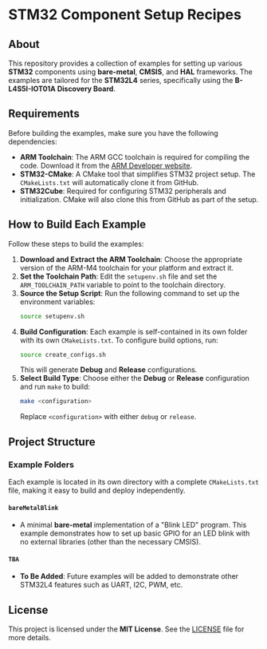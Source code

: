 # STM32 Component Setup Recipes

## About
This repository provides a collection of examples for setting up various **STM32** components using **bare-metal**, **CMSIS**, and **HAL** frameworks. The examples are tailored for the **STM32L4** series, specifically using the **B-L4S5I-IOT01A Discovery Board**.

## Requirements
Before building the examples, make sure you have the following dependencies:

- **ARM Toolchain**: The ARM GCC toolchain is required for compiling the code. Download it from the [ARM Developer website](https://developer.arm.com/downloads/-/arm-gnu-toolchain-downloads).
- **STM32-CMake**: A CMake tool that simplifies STM32 project setup. The `CMakeLists.txt` will automatically clone it from GitHub.
- **STM32Cube**: Required for configuring STM32 peripherals and initialization. CMake will also clone this from GitHub as part of the setup.

## How to Build Each Example
Follow these steps to build the examples:

1. **Download and Extract the ARM Toolchain**: Choose the appropriate version of the ARM-M4 toolchain for your platform and extract it.
2. **Set the Toolchain Path**: Edit the `setupenv.sh` file and set the `ARM_TOOLCHAIN_PATH` variable to point to the toolchain directory.
3. **Source the Setup Script**: Run the following command to set up the environment variables:
    ```sh
    source setupenv.sh
    ```
4. **Build Configuration**: Each example is self-contained in its own folder with its own `CMakeLists.txt`. To configure build options, run:
    ```sh
    source create_configs.sh
    ```
    This will generate **Debug** and **Release** configurations.
5. **Select Build Type**: Choose either the **Debug** or **Release** configuration and run `make` to build:
    ```sh
    make <configuration>
    ```
    Replace `<configuration>` with either `debug` or `release`.

## Project Structure

### Example Folders
Each example is located in its own directory with a complete `CMakeLists.txt` file, making it easy to build and deploy independently.

#### `bareMetalBlink`
- A minimal **bare-metal** implementation of a "Blink LED" program. This example demonstrates how to set up basic GPIO for an LED blink with no external libraries (other than the necessary CMSIS).
  
#### `TBA`
- **To Be Added**: Future examples will be added to demonstrate other STM32L4 features such as UART, I2C, PWM, etc.

## License
This project is licensed under the **MIT License**. See the [LICENSE](./LICENSE) file for more details.

